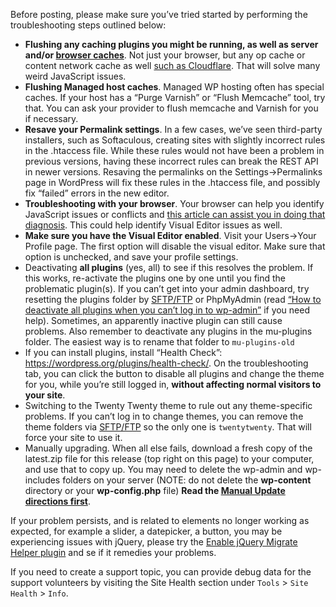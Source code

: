 Before posting, please make sure you’ve tried started by performing the troubleshooting steps outlined below:

- **Flushing any caching plugins you might be running, as well as server and/or [browser caches](http://www.refreshyourcache.com/)**. Not just your browser, but any op cache or content network cache as well [such as Cloudflare](https://support.cloudflare.com/hc/en-us/articles/200169246-How-do-I-purge-my-cache-). That will solve many weird JavaScript issues.
- **Flushing Managed host caches**. Managed WP hosting often has special caches. If your host has a “Purge Varnish” or “Flush Memcache” tool, try that. You can ask your provider to flush memcache and Varnish for you if necessary.
- **Resave your Permalink settings**. In a few cases, we’ve seen third-party installers, such as Softaculous, creating sites with slightly incorrect rules in the .htaccess file. While these rules would not have been a problem in previous versions, having these incorrect rules can break the REST API in newer versions. Resaving the permalinks on the Settings->Permalinks page in WordPress will fix these rules in the .htaccess file, and possibly fix “failed” errors in the new editor.
- **Troubleshooting with your browser**. Your browser can help you identify JavaScript issues or conflicts and [this article can assist you in doing that diagnosis](https://wordpress.org/support/article/using-your-browser-to-diagnose-javascript-errors/). This could help identify Visual Editor issues as well.
- **Make sure you have the Visual Editor enabled**. Visit your Users->Your Profile page. The first option will disable the visual editor. Make sure that option is unchecked, and save your profile settings.
- Deactivating **all plugins** (yes, all) to see if this resolves the problem. If this works, re-activate the plugins one by one until you find the problematic plugin(s). If you can’t get into your admin dashboard, try resetting the plugins folder by [SFTP/FTP](https://wordpress.org/support/article/ftp-clients/) or PhpMyAdmin (read [“How to deactivate all plugins when you can’t log in to wp-admin”](https://wordpress.org/support/article/faq-troubleshooting/) if you need help). Sometimes, an apparently inactive plugin can still cause problems. Also remember to deactivate any plugins in the mu-plugins folder. The easiest way is to rename that folder to `mu-plugins-old`
- If you can install plugins, install “Health Check”: https://wordpress.org/plugins/health-check/. On the troubleshooting tab, you can click the button to disable all plugins and change the theme for you, while you’re still logged in, **without affecting normal visitors to your site**.
- Switching to the Twenty Twenty theme to rule out any theme-specific problems. If you can’t log in to change themes, you can remove the theme folders via [SFTP/FTP](https://wordpress.org/support/article/ftp-clients/) so the only one is `twentytwenty`. That will force your site to use it.
- Manually upgrading. When all else fails, download a fresh copy of the latest.zip file for this release (top right on this page) to your computer, and use that to copy up. You may need to delete the wp-admin and wp-includes folders on your server (NOTE: do not delete the **wp-content** directory or your **wp-config.php** file) **Read the [Manual Update directions first](https://wordpress.org/support/article/updating-wordpress/)**.

If your problem persists, and is related to elements no longer working as expected, for example a slider, a datepicker, a button, you may
be experiencing issues with jQuery, please try the [Enable jQuery Migrate Helper plugin](https://wordpress.org/plugins/enable-jquery-migrate-helper) and se if it remedies your problems.

If you need to create a support topic, you can provide debug data for the support volunteers by visiting the Site Health section under `Tools` > `Site Health` > `Info`.
